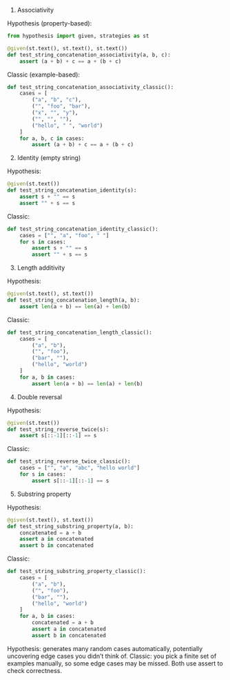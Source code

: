 
1. Associativity

Hypothesis (property-based):
```python
from hypothesis import given, strategies as st

@given(st.text(), st.text(), st.text())
def test_string_concatenation_associativity(a, b, c):
    assert (a + b) + c == a + (b + c)
```
Classic (example-based):
```python
def test_string_concatenation_associativity_classic():
    cases = [
        ("a", "b", "c"),
        ("", "foo", "bar"),
        ("x", "", "y"),
        ("", "", ""),
        ("hello", " ", "world")
    ]
    for a, b, c in cases:
        assert (a + b) + c == a + (b + c)
```



2. Identity (empty string)

Hypothesis:
```python
@given(st.text())
def test_string_concatenation_identity(s):
    assert s + "" == s
    assert "" + s == s
```
Classic:
```python
def test_string_concatenation_identity_classic():
    cases = ["", "a", "foo", " "]
    for s in cases:
        assert s + "" == s
        assert "" + s == s
```



3. Length additivity

Hypothesis:
```python
@given(st.text(), st.text())
def test_string_concatenation_length(a, b):
    assert len(a + b) == len(a) + len(b)
```
Classic:
```python
def test_string_concatenation_length_classic():
    cases = [
        ("a", "b"),
        ("", "foo"),
        ("bar", ""),
        ("hello", "world")
    ]
    for a, b in cases:
        assert len(a + b) == len(a) + len(b)
```



4. Double reversal

Hypothesis:
```python
@given(st.text())
def test_string_reverse_twice(s):
    assert s[::-1][::-1] == s
```
Classic:
```python
def test_string_reverse_twice_classic():
    cases = ["", "a", "abc", "hello world"]
    for s in cases:
        assert s[::-1][::-1] == s
```



5. Substring property

Hypothesis:
```python
@given(st.text(), st.text())
def test_string_substring_property(a, b):
    concatenated = a + b
    assert a in concatenated
    assert b in concatenated
```
Classic:
```python
def test_string_substring_property_classic():
    cases = [
        ("a", "b"),
        ("", "foo"),
        ("bar", ""),
        ("hello", "world")
    ]
    for a, b in cases:
        concatenated = a + b
        assert a in concatenated
        assert b in concatenated
```



Hypothesis: generates many random cases automatically, potentially uncovering edge cases you didn’t think of.
Classic: you pick a finite set of examples manually, so some edge cases may be missed.
Both use assert to check correctness.
